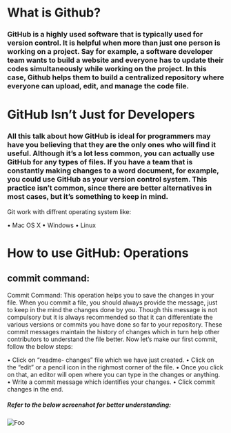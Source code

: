 # What is Github?

### GitHub is a highly used software that is typically used for version control. It is helpful when more than just one person is working on a project. Say for example, a    software developer team wants to build a website and everyone has to update their codes simultaneously while working on the project. In this case, Github helps them to build a centralized repository where everyone can upload, edit, and manage the code file.


# GitHub Isn’t Just for Developers

### All this talk about how GitHub is ideal for programmers may have you believing that they are the only ones who will find it useful. Although it’s a lot less common, you can actually use GitHub for any types of files. If you have a team that is constantly making changes to a word document, for example,  you could use GitHub as your version control system. This practice isn’t common, since there are better alternatives in most cases, but it’s something to keep in mind.

  Git work with diffrent operating system like:

•	 Mac OS X
•	 Windows
•	 Linux
	
 # How to use GitHub: Operations

## commit command:

Commit Command:
 This operation helps you to save the changes in your file. When you commit a file,    you should always provide the message, just to keep in the mind the changes done by you. Though this message is not compulsory but it is always recommended so that it can differentiate the various versions or commits you have done so far to your repository. These commit messages maintain the history of changes which in turn help other contributors to understand the file better. Now let’s make our first commit, follow the below steps:
 
•	Click on “readme- changes” file which we have just created.
•	Click on the “edit” or a pencil icon in the righmost corner of the file.
•	Once you click on that, an editor will open where you can type in the changes or anything.  
•	Write a commit message which identifies your changes.
•	Click commit changes in the end. 
 

##### Refer to the below screenshot for better understanding:
![Foo](https://d1jnx9ba8s6j9r.cloudfront.net/blog/wp-content/uploads/2017/11/Commit-how-to-use-github-Edureka.png)


